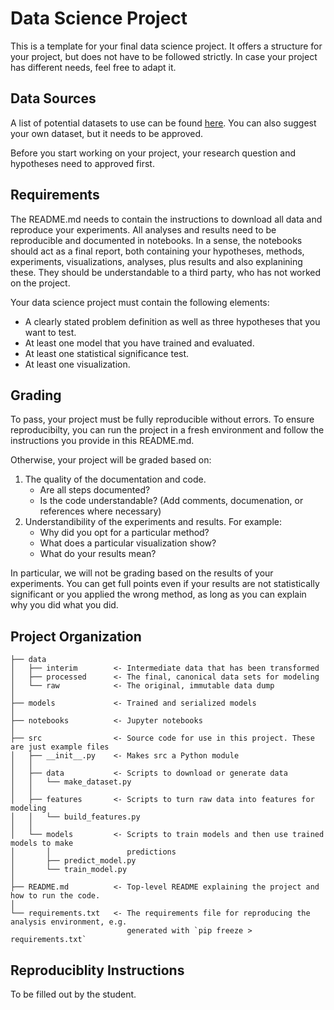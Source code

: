 Data Science Project
==============================

This is a template for your final data science project. It offers a structure for your project, but does not have to be followed strictly. In case your project has different needs, feel free to adapt it.

Data Sources
------------

A list of potential datasets to use can be found [here](https://github.com/awesomedata/awesome-public-datasets). You can also suggest your own dataset, but it needs to be approved.

Before you start working on your project, your research question and hypotheses need to approved first.

Requirements
------------

The README.md needs to contain the instructions to download all data and reproduce your experiments. All analyses and results need to be reproducible and documented in notebooks. In a sense, the notebooks should act as a final report, both containing your hypotheses, methods, experiments, visualizations, analyses, plus results and also explanining these. They should be understandable to a third party, who has not worked on the project.

Your data science project must contain the following elements:

- A clearly stated problem definition as well as three hypotheses that you want to test.
- At least one model that you have trained and evaluated.
- At least one statistical significance test.
- At least one visualization.

Grading
------------

To pass, your project must be fully reproducible without errors. To ensure reproducibilty, you can run the project in a fresh environment and follow the instructions you provide in this README.md.

Otherwise, your project will be graded based on:

1. The quality of the documentation and code.
   - Are all steps documented?
   - Is the code understandable? (Add comments, documenation, or references where necessary)
2. Understandibility of the experiments and results. For example:
   - Why did you opt for a particular method?
   - What does a particular visualization show?
   - What do your results mean?

In particular, we will not be grading based on the results of your experiments. You can get full points even if your results are not statistically significant or you applied the wrong method, as long as you can explain why you did what you did.

Project Organization
------------

    ├── data
    │   ├── interim        <- Intermediate data that has been transformed
    │   ├── processed      <- The final, canonical data sets for modeling
    │   └── raw            <- The original, immutable data dump
    │
    ├── models             <- Trained and serialized models
    │
    ├── notebooks          <- Jupyter notebooks
    │
    ├── src                <- Source code for use in this project. These are just example files
    │   ├── __init__.py    <- Makes src a Python module
    │   │
    │   ├── data           <- Scripts to download or generate data
    │   │   └── make_dataset.py
    │   │
    │   ├── features       <- Scripts to turn raw data into features for modeling
    │   │   └── build_features.py
    │   │
    │   └── models         <- Scripts to train models and then use trained models to make
    │       │                 predictions
    │       ├── predict_model.py
    │       └── train_model.py
    │
    ├── README.md          <- Top-level README explaining the project and how to run the code.
    │
    └── requirements.txt   <- The requirements file for reproducing the analysis environment, e.g.
                              generated with `pip freeze > requirements.txt`

Reproduciblity Instructions
------------

To be filled out by the student.

